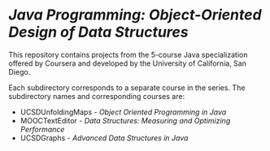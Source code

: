 # <i>Java Programming: Object-Oriented Design of Data Structures</i>

This repository contains projects from the 5-course Java specialization offered by Coursera and developed by the University of 
California, San Diego.

Each subdirectory corresponds to a separate course in the series.  The subdirectory names and corresponding courses are:
* UCSDUnfoldingMaps - <i>Object Oriented Programming in Java</i>
* MOOCTextEditor - <i>Data Structures: Measuring and Optimizing Performance</i>
* UCSDGraphs - <i>Advanced Data Structures in Java</i>
